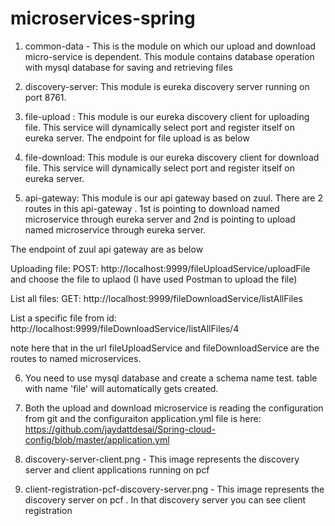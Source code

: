 # microservices-spring

1) common-data - This is the module on which our upload and download micro-service is dependent. This module contains database operation with mysql database for saving and retrieving files

2) discovery-server: This module is eureka discovery  server running on port 8761. 

3) file-upload : This module is our eureka discovery client for uploading file. This service will dynamically select port and 
register itself on eureka server. The endpoint for file upload is as below

4) file-download: This module is our eureka discovery client for download file. This service will dynamically select port and register itself on eureka server. 

5) api-gateway: This module is our api gateway based on zuul.  There are 2 routes in this api-gateway . 1st is pointing to download named microservice through eureka server and 2nd is  pointing to upload named microservice through eureka server. 

The endpoint of zuul api gateway are as below

Uploading file:
POST: http://localhost:9999/fileUploadService/uploadFile and choose the file to uplaod (I have used Postman to upload the file)

List all files:
GET: http://localhost:9999/fileDownloadService/listAllFiles

List a specific file from id:
http://localhost:9999/fileDownloadService/listAllFiles/4

note here that in the url fileUploadService and fileDownloadService are the routes to named microservices.

6) You need to use mysql database and create a schema name test. table with name 'file'  will automatically gets created.

7) Both the upload and download microservice is reading the configuration from git and the configuraiton application.yml file is here: https://github.com/jaydattdesai/Spring-cloud-config/blob/master/application.yml


8) discovery-server-client.png - This image represents the discovery server and client applications running on pcf

9) client-registration-pcf-discovery-server.png - This image represents the discovery server on pcf . In that discovery server you can see client registration
